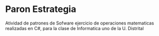 # Paron Estrategia

Atividad de patrones de Sofware ejercicio de operaciones matematicas realizadas en C#, para la clase de Informatica uno de la U. Distrital
